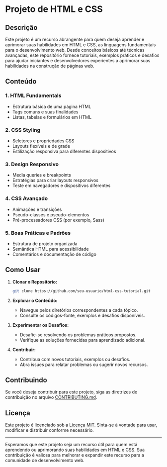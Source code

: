 # Projeto de HTML e CSS

## Descrição

Este projeto é um recurso abrangente para quem deseja aprender e aprimorar suas habilidades em HTML e CSS, as linguagens fundamentais para o desenvolvimento web. Desde conceitos básicos até técnicas avançadas, este repositório fornece tutoriais, exemplos práticos e desafios para ajudar iniciantes e desenvolvedores experientes a aprimorar suas habilidades na construção de páginas web.

## Conteúdo

### 1. HTML Fundamentals

- Estrutura básica de uma página HTML
- Tags comuns e suas finalidades
- Listas, tabelas e formulários em HTML

### 2. CSS Styling

- Seletores e propriedades CSS
- Layouts flexíveis e de grade
- Estilização responsiva para diferentes dispositivos

### 3. Design Responsivo

- Media queries e breakpoints
- Estratégias para criar layouts responsivos
- Teste em navegadores e dispositivos diferentes

### 4. CSS Avançado

- Animações e transições
- Pseudo-classes e pseudo-elementos
- Pré-processadores CSS (por exemplo, Sass)

### 5. Boas Práticas e Padrões

- Estrutura de projeto organizada
- Semântica HTML para acessibilidade
- Comentários e documentação de código

## Como Usar

1. **Clonar o Repositório:**
   ```bash
   git clone https://github.com/seu-usuario/html-css-tutorial.git
   ```

2. **Explorar o Conteúdo:**
   - Navegue pelos diretórios correspondentes a cada tópico.
   - Consulte os códigos-fonte, exemplos e desafios disponíveis.

3. **Experimentar os Desafios:**
   - Desafie-se resolvendo os problemas práticos propostos.
   - Verifique as soluções fornecidas para aprendizado adicional.

4. **Contribuir:**
   - Contribua com novos tutoriais, exemplos ou desafios.
   - Abra issues para relatar problemas ou sugerir novos recursos.

## Contribuindo

Se você deseja contribuir para este projeto, siga as diretrizes de contribuição no arquivo [CONTRIBUTING.md](CONTRIBUTING.md).

## Licença

Este projeto é licenciado sob a [Licença MIT](LICENSE). Sinta-se à vontade para usar, modificar e distribuir conforme necessário.

---

Esperamos que este projeto seja um recurso útil para quem está aprendendo ou aprimorando suas habilidades em HTML e CSS. Sua contribuição é valiosa para melhorar e expandir este recurso para a comunidade de desenvolvimento web.
